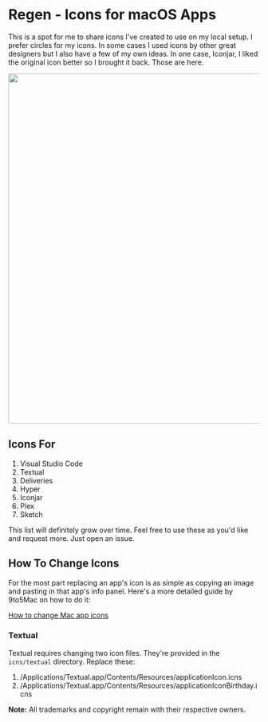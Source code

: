 # Regen - Icons for macOS Apps

This is a spot for me to share icons I've created to use on my local setup. I prefer circles for my icons. In some cases I used icons by other great designers but I also have a few of my own ideas. In one case, Iconjar, I liked the original icon better so I brought it back. Those are here.

<img src="http://r3v.in/4sjQw/Regen-Screenshot-2x.jpg" width="706" height="702">

## Icons For

1. Visual Studio Code
2. Textual
3. Deliveries
4. Hyper
5. Iconjar
6. Plex
7. Sketch

This list will definitely grow over time. Feel free to use these as you'd like and request more. Just open an issue.

## How To Change Icons

For the most part replacing an app's icon is as simple as copying an image and pasting in that app's info panel. Here's a more detailed guide by 9to5Mac on how to do it: 

[How to change Mac app icons](https://9to5mac.com/2019/01/17/change-mac-icons/)

### Textual

Textual requires changing two icon files. They're provided in the `icns/textual` directory. Replace these:

1. /Applications/Textual.app/Contents/Resources/applicationIcon.icns
2. /Applications/Textual.app/Contents/Resources/applicationIconBirthday.icns


**Note:** All trademarks and copyright remain with their respective owners.
